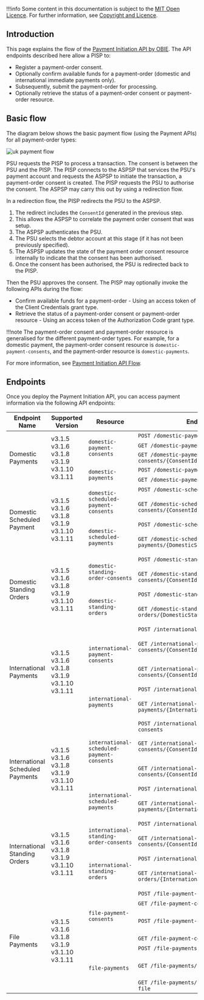 !!!info
    Some content in this documentation is subject to the [MIT Open Licence](https://www.openbanking.org.uk/open-licence/).
    For further information, see [Copyright and Licence](copyright-and-licence.md).

## Introduction

This page explains the flow of the [Payment Initiation API by OBIE](https://openbankinguk.github.io/read-write-api-site3/v3.1.10/profiles/payment-initiation-api-profile.html). 
The API endpoints described here allow a PISP to: 

- Register a payment-order consent. 
- Optionally confirm available funds for a payment-order (domestic and international immediate payments only). 
- Subsequently, submit the payment-order for processing. 
- Optionally retrieve the status of a payment-order consent or payment-order resource.

## Basic flow

The diagram below shows the basic payment flow (using the Payment APIs) for all payment-order types:

![uk payment flow](../assets/img/learn/api-specifications/uk-payment-flow.png)

PSU requests the PISP to process a transaction. The consent is between the PSU and the PISP. The PISP connects to the 
ASPSP that services the PSU's payment account and requests the ASPSP to initiate the transaction, a payment-order consent 
is created. The PISP requests the PSU to authorise the consent. The ASPSP may carry this out by using a redirection flow.

In a redirection flow, the PISP redirects the PSU to the ASPSP.

1. The redirect includes the `ConsentId` generated in the previous step.
2. This allows the ASPSP to correlate the payment order consent that was setup.
3. The ASPSP authenticates the PSU.
4. The PSU selects the debtor account at this stage (if it has not been previously specified).
5. The ASPSP updates the state of the payment order consent resource internally to indicate that the consent has been authorised.
6. Once the consent has been authorised, the PSU is redirected back to the PISP.

Then the PSU approves the consent. The PISP may optionally invoke the following APIs during the flow:

- Confirm available funds for a payment-order - Using an access token of the Client Credentials grant type.
- Retrieve the status of a payment-order consent or payment-order resource - Using an access token of the Authorization Code grant type.

!!!note
    The payment-order consent and payment-order resource is generalised for the different payment-order types. For example, for a 
    domestic payment, the payment-order consent resource is `domestic-payment-consents`, and the payment-order resource is `domestic-payments`. 

For more information, see [Payment Initiation API Flow](../try-out/payment-initiation-flow.md).

## Endpoints

Once you deploy the Payment Initiation API, you can access payment information via the following API endpoints:

<table>
<thead>
  <tr>
    <th>Endpoint Name</th>
    <th>Supported Version</th>
    <th>Resource</th>
    <th>Endpoint URL</th>
    <th>Mandatory/Optional</th>
  </tr>
</thead>
<tbody>
  <tr>
    <td rowspan="5">Domestic Payments</td>
    <td rowspan="5">v3.1.5<br>v3.1.6<br>v3.1.8<br>v3.1.9<br>v3.1.10<br>v3.1.11</td>
    <td rowspan="3"><code>domestic-payment-consents</code></td>
    <td><code>POST /domestic-payment-consents</code></td>
    <td>Mandatory</td>
  </tr>
  <tr>
    <td><code>GET /domestic-payment-consents/{ConsentId}</code></td>
    <td>Mandatory</td>
  </tr>
  <tr>
    <td><code>GET /domestic-payment-consents/{ConsentId}/funds-confirmation</code></td>
    <td>Mandatory</td>
  </tr>
  <tr>
    <td rowspan="2"><code>domestic-payments</code></td>
    <td><code>POST /domestic-payments</code></td>
    <td>Mandatory</td>
  </tr>
  <tr>
    <td><code>GET /domestic-payments/{DomesticPaymentId}</code></td>
    <td>Mandatory</td>
  </tr>
  <tr>
    <td rowspan="4">Domestic Scheduled Payment</td>
    <td rowspan="4">v3.1.5<br>v3.1.6<br>v3.1.8<br>v3.1.9<br>v3.1.10<br>v3.1.11</td>
    <td rowspan="2"><code>domestic-scheduled-payment-consents</code></td>
    <td><code>POST /domestic-scheduled-payment-consents</code></td>
    <td>Conditional</td>
  </tr>
  <tr>
    <td><code>GET /domestic-scheduled-payment-consents/{ConsentId}</code></td>
    <td>Mandatory (if resource POST implemented)</td>
  </tr>
  <tr>
    <td rowspan="2"><code>domestic-scheduled-payments</code></td>
    <td><code>POST /domestic-scheduled-payments</code></td>
    <td>Conditional</td>
  </tr>
  <tr>
    <td><code>GET /domestic-scheduled-payments/{DomesticScheduledPaymentId}</code></td>
    <td>Mandatory (if resource POST implemented)</td>
  </tr>
  <tr>
    <td rowspan="4">Domestic Standing Orders</td>
    <td rowspan="4">v3.1.5<br>v3.1.6<br>v3.1.8<br>v3.1.9<br>v3.1.10<br>v3.1.11</td>
    <td rowspan="2"><code>domestic-standing-order-consents</code></td>
    <td><code>POST /domestic-standing-order-consents</code></td>
    <td>Conditional</td>
  </tr>
  <tr>
    <td><code>GET /domestic-standing-order-consents/{ConsentId}</code></td>
    <td>Mandatory (if resource POST implemented)</td>
  </tr>
  <tr>
    <td rowspan="2"><code>domestic-standing-orders</code></td>
    <td><code>POST /domestic-standing-orders</code></td>
    <td>Conditional</td>
  </tr>
  <tr>
    <td><code>GET /domestic-standing-orders/{DomesticStandingOrderId}</code></td>
    <td>Mandatory (if resource POST implemented)</td>
  </tr>
  <tr>
    <td rowspan="5">International Payments</td>
    <td rowspan="5">v3.1.5<br>v3.1.6<br>v3.1.8<br>v3.1.9<br>v3.1.10<br>v3.1.11</td>
    <td rowspan="3"><code>international-payment-consents</code></td>
    <td><code>POST /international-payment-consents</code></td>
    <td>Conditional</td>
  </tr>
  <tr>
    <td><code>GET /international-payment-consents/{ConsentId}</code></td>
    <td>Mandatory (if resource POST implemented)</td>
  </tr>
  <tr>
    <td><code>GET /international-payment-consents/{ConsentId}/funds-confirmation</td>
    <td>Mandatory (if resource POST implemented)</td>
  </tr>
  <tr>
    <td rowspan="2"><code>international-payments</code></td>
    <td><code>POST /international-payments</code></td>
    <td>Conditional</td>
  </tr>
  <tr>
    <td><code>GET /international-payments/{InternationalPaymentId}</code></td>
    <td>Mandatory (if resource POST implemented)</td>
  </tr>
  <tr>
    <td rowspan="5">International Scheduled Payments</td>
    <td rowspan="5">v3.1.5<br>v3.1.6<br>v3.1.8<br>v3.1.9<br>v3.1.10<br>v3.1.11</td>
    <td rowspan="3"><code>international-scheduled-payment-consents</code></td>
    <td><code>POST /international-scheduled-payment-consents</code></td>
    <td>Conditional</td>
  </tr>
  <tr>
    <td><code>GET /international-scheduled-payment-consents/{ConsentId}</code></td>
    <td>Mandatory (if resource POST implemented)</td>
  </tr>
  <tr>
    <td><code>GET /international-scheduled-payment-consents/{ConsentId}/funds-confirmation</code></td>
    <td>Mandatory (if immediate debit supported)</td>
  </tr>
  <tr>
    <td rowspan="2"><code>international-scheduled-payments</code></td>
    <td><code>POST /international-scheduled-payments</code></td>
    <td>Conditional</td>
  </tr>
  <tr>
    <td><code>GET /international-scheduled-payments/{InternationalScheduledPaymentId}</code></td>
    <td>Mandatory (if resource POST implemented)</td>
  </tr>
  <tr>
    <td rowspan="4">International Standing Orders</td>
    <td rowspan="4">v3.1.5<br>v3.1.6<br>v3.1.8<br>v3.1.9<br>v3.1.10<br>v3.1.11</td>
    <td rowspan="2"><code>international-standing-order-consents</code></td>
    <td><code>POST /international-standing-order-consents</code></td>
    <td>Conditional</td>
  </tr>
  <tr>
    <td><code>GET /international-standing-order-consents/{ConsentId}</code></td>
    <td>Mandatory (if resource POST implemented)</td>
  </tr>
  <tr>
    <td rowspan="2"><code>international-standing-orders</code></td>
    <td><code>POST /international-standing-orders</code></td>
    <td>Conditional</td>
  </tr>
  <tr>
    <td><code>GET /international-standing-orders/{InternationalStandingOrderPaymentId}</code></td>
    <td>Mandatory (if resource POST implemented)</td>
  </tr>
  <tr>
    <td rowspan="7">File Payments</td>
    <td rowspan="7">v3.1.5<br>v3.1.6<br>v3.1.8<br>v3.1.9<br>v3.1.10<br>v3.1.11</td>
    <td rowspan="4"><code>file-payment-consents</code></td>
    <td><code>POST /file-payment-consents</code></td>
    <td>Conditional</td>
  </tr>
  <tr>
    <td><code>GET /file-payment-consents/{ConsentId}</code></td>
    <td>Conditional</td>
  </tr>
  <tr>
    <td><code>POST /file-payment-consents/{ConsentId}/file</code></td>
    <td>Mandatory (if resource POST implemented)</td>
  </tr>
  <tr>
    <td><code>GET /file-payment-consents/{ConsentId}/file</code></td>
    <td>Conditional</td>
  </tr>
  <tr>
    <td rowspan="3"><code>file-payments</code></td>
    <td><code>POST /file-payments</code></td>
    <td>Conditional</td>
  </tr>
  <tr>
    <td><code>GET /file-payments/{FilePaymentId}</code></td>
    <td>Mandatory (if resource POST implemented)</td>
  </tr>
  <tr>
    <td><code>GET /file-payments/{FilePaymentId}/report-file</code></td>
    <td>Conditional</td>
  </tr>
</tbody>
</table>
